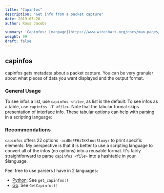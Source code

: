 ```yaml
---
title: "Capinfos"
description: "Get info from a packet capture"
date: 2019-05-20
author: Ross Jacobs

summary: 'Capinfos: [manpage](https://www.wireshark.org/docs/man-pages/capinfos.html) | [Wireshark Docs](https://www.wireshark.org/docs/wsug_html_chunked/AppToolscapinfos.html) | [code](https://github.com/wireshark/wireshark/blob/master/capinfos.c)'
weight: 99
draft: false
---
```


## capinfos

capinfos gets metadata about a packet capture. You can be very granular about
what pieces of data you want displayed and the output format. 
<script id="asciicast-235423" src="https://asciinema.org/a/235423.js" async></script>

### General Usage

To see infos a list, use `capinfos <file>`, as list is the default.
To see infos as a table, use `capinfos -T <file>`. Note that the tabular format
skips presentation of interface info. These tabular options can
help with parsing in a scripting language:

### Recommendations

`capinfos` offers 22 options `-acdDeEFHiIkKlnosStuxyz` to print specific
elements. My perspective is that it is better to use a scripting language to
convert all of the infos (no options) into a reusable format.  It's fairly straightforward to
parse `capinfos <file>` into a hashtable in your $language.

Feel free to use parsers I have in 2 languages:

* [Python](https://gist.github.com/pocc/2c89dd92d6a64abca3db2a29a11f1404): See `get_capinfos()`
* [Go](https://github.com/pocc/hubcap/blob/master/pcap/if_capinfos.go): See `GetCapinfos()`
